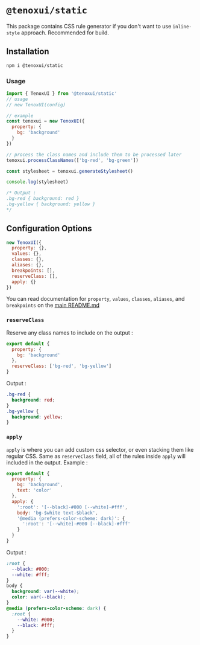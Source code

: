 # `@tenoxui/static`

This package contains CSS rule generator if you don't want to use `inline-style` approach. Recommended for build.

## Installation

```bash
npm i @tenoxui/static
```

### Usage

```javascript
import { TenoxUI } from '@tenoxui/static'
// usage
// new TenoxUI(config)

// example
const tenoxui = new TenoxUI({
  property: {
    bg: 'background'
  }
})

// process the class names and include them to be processed later
tenoxui.processClassNames(['bg-red', 'bg-green'])

const stylesheet = tenoxui.generateStylesheet()

console.log(stylesheet)

/* Output :
.bg-red { background: red }
.bg-yellow { background: yellow }
*/
```

## Configuration Options

```javascript
new TenoxUI({
  property: {},
  values: {},
  classes: {},
  aliases: {},
  breakpoints: [],
  reserveClass: [],
  apply: {}
})
```

You can read documentation for `property`, `values`, `classes`, `aliases`, and `breakpoints` on the [main README.md](https://github.com/tenoxui/tenoxui)

### `reserveClass`

Reserve any class names to include on the output :

```javascript
export default {
  property: {
    bg: 'background'
  },
  reserveClass: ['bg-red', 'bg-yellow']
}
```

Output :

```css
.bg-red {
  background: red;
}
.bg-yellow {
  background: yellow;
}
```

### `apply`

`apply` is where you can add custom css selector, or even stacking them like regular CSS. Same as `reserveClass` field, all of the rules inside `apply` will included in the output. Example :

```javascript
export default {
  property: {
    bg: 'background',
    text: 'color'
  },
  apply: {
    ':root': '[--black]-#000 [--white]-#fff',
    body: 'bg-$white text-$black',
    '@media (prefers-color-scheme: dark)': {
      ':root': '[--white]-#000 [--black]-#fff'
    }
  }
}
```

Output :

```css
:root {
  --black: #000;
  --white: #fff;
}
body {
  background: var(--white);
  color: var(--black);
}
@media (prefers-color-scheme: dark) {
  :root {
    --white: #000;
    --black: #fff;
  }
}
```

